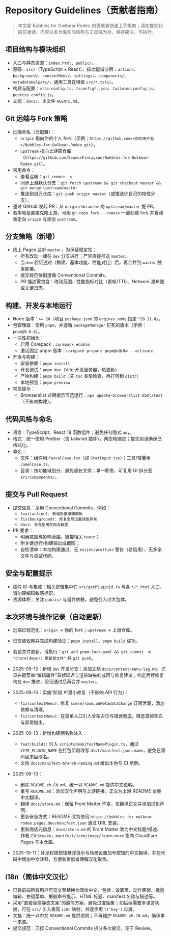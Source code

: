 # Repository Guidelines（贡献者指南）

> 本文是 Bubbles for Owlbear Rodeo 的贡献者快速上手指南；请在提交代码前通读。内容以本仓库实际结构与工具链为准，保持简洁、可执行。

## 项目结构与模块组织
- 入口与静态资源：`index.html`、`public/`。
- 源码：`src/`（TypeScript + React）。按功能域分层：`action/`、`background/`、`contextMenu/`、`settings/`、`components/`、`metadataHelpers/`，通用工具在根级 `src/*.ts(x)`。
- 构建与配置：`vite.config.ts`、`tsconfig*.json`、`tailwind.config.js`、`postcss.config.js`。
- 文档：`docs/`、本文件 `AGENTS.md`。

## Git 远端与 Fork 策略
- 远端命名（已配置）：
  - `origin` 指向你的个人 fork（示例：`https://github.com/<你的用户名>/Bubbles-for-Owlbear-Rodeo.git`）。
  - `upstream` 指向上游原仓库（`https://github.com/SeamusFinlayson/Bubbles-for-Owlbear-Rodeo.git`）。
- 常用命令：
  - 查看远端：`git remote -v`
  - 同步上游默认分支：`git fetch upstream && git checkout master && git merge upstream/master`
  - 推送到自己仓库：`git push origin master`（或推送你自己的特性分支）。
- 通过 GitHub 发起 PR：从 `origin/<branch>` 向 `upstream/master` 提 PR。
- 若本地是直接克隆上游，可用 `gh repo fork --remote` 一键创建 fork 并自动重定向 `origin` 与添加 `upstream`。

## 分支策略（新增）
- 线上 Pages 监听 `master`，为保证稳定性：
  - 所有改动一律在 `dev` 分支进行；严禁直接推送 `master`。
  - 当 `dev` 验证通过（构建、基本功能、性能对比）后，再合并到 `master` 触发部署。
  - 提交规范依旧遵循 Conventional Commits。
  - PR 描述需包含：改动范围、性能指标对比（首帧/TTI）、Network 瀑布图或关键日志。

## 构建、开发与本地运行
- Node 版本：`>= 20`（项目 `package.json` 的 `engines.node` 指定 `^20.11.0`）。
- 包管理器：使用 `pnpm`，并遵循 `packageManager` 钉死的版本（示例：`pnpm@9.0.6`）。
- 一次性初始化：
  - 启用 Corepack：`corepack enable`
  - 激活固定 pnpm 版本：`corepack prepare pnpm@<版本> --activate`
- 开发与构建：
  - 安装依赖：`pnpm install`
  - 开发调试：`pnpm dev`（Vite 开发服务器，热更新）
  - 产物构建：`pnpm build`（先 `tsc` 类型检查，再打包到 `dist/`）
  - 本地预览：`pnpm preview`
- 常见提示：
  - Browserslist 过期提示可选运行：`npx update-browserslist-db@latest`（不影响构建）。

## 代码风格与命名
- 语言：TypeScript、React 18 函数组件；避免任何隐式 `any`。
- 格式：统一使用 Prettier（含 tailwind 插件），两空格缩进；提交前请确保已格式化。
- 命名：
  - 文件：组件用 `PascalCase.tsx`（如 `StatInput.tsx`）；工具/常量用 `camelCase.ts`。
  - 目录：按功能域划分，避免超长文件；单一职责、可复用 UI 拆分至 `src/components/`。

## 提交与 Pull Request
- 提交信息：采用 Conventional Commits，例如：
  - `feat(action): 新增批量编辑面板`
  - `fix(background): 修复全局设置读取异常`
  - `docs: 补充使用文档与截图`
- PR 要求：
  - 明确意图与影响范围，链接相关 issue；
  - 附关键运行/构建输出或截图；
  - 自检清单：本地构建通过、无 `eslint/prettier` 警告（若启用）、无多余文件与调试代码。

## 安全与配置提示
- 插件 ID 与集成：相关逻辑集中在 `src/getPluginId.ts` 与各 `*/*.html` 入口，请勿硬编码敏感标识。
- 资源体积：关注 `public/` 与组件依赖，避免引入过大包体。

## 本次环境与操作记录（自动更新）
- 远端已规范化：`origin` → 你的 fork；`upstream` → 上游仓库。
- 已安装依赖并完成构建验证：`pnpm install`、`pnpm build` 成功。
- 若锁文件更新，请执行：`git add pnpm-lock.yaml && git commit -m "chore(deps): 更新锁文件"` 并 `git push`。

- 2025-09-13：新增 `dev` 开发分支；添加文档 `docs/context-menu-lag.md`，记录右键菜单“编辑属性”首帧延迟与渲染缺失的成因与修复建议；约定后续修复均在 `dev` 推进，验证通过后再合并 `master`。
- 2025-09-13：实施“阶段 A”最小修复（不影响 API 行为）：
  - `fix(contextMenu):` 修复 `scene/room.onMetadataChange` 订阅泄漏，添加依赖与清理。
  - `fix(contextMenu):` 在菜单入口引入骨架占位与错误兜底，降低首帧空白与异常抛出。
- 2025-09-13：新增构建期名称注入：
  - `feat(build):` 引入 `scripts/manifestNamePlugin.ts`，通过 `VITE_PLUGIN_NAME` 在打包阶段改写 `dist/manifest.json.name`，避免在源码层来回改名。
  - 文档 `docs/manifest-branch-naming.md` 给出本地与 CI 示例。
- 2025-09-13：
  - 删除 `README.zh-CN.md`，统一以 `README.md` 提供中文说明。
  - 重写 `README.md`：添加汉化声明与上游链接，正文为上游 README 全量中文翻译。
  - 翻译 `docs/store.md`：保留 Front Matter 不变，仅翻译正文并添加汉化声明。
  - 更新安装方式：README 改为使用 `https://bubbles-for-owlbear-rodeo.pages.dev/manifest.json` 通过 URL 安装。
  - 更新商店元信息：`docs/store.md` 的 Front Matter 改为中文标题/描述、作者 `ZJHSteven`，`manifest/icon/image/learn-more` 指向 Cloudflare Pages 与本仓库。
- 2025-10-11：补足权限按钮悬浮提示与场景设置加号按钮的中文翻译，并在代码中增加中文注释，方便新贡献者理解汉化取舍。

## i18n（简体中文汉化）
- 已将前端所有用户可见文案替换为简体中文，包括：设置页、动作面板、批量编辑、右键菜单、掷骰命令提示、HTML 标题、manifest 名称与描述等。
- 采用“直接替换静态文案”的最简方案，避免过度抽象；如后续需要多语言切换，可在 `src/` 引入极简 `i18n` 映射，并逐步用 `t('key')` 过渡。
- 文档：统一以中文 `README.md` 提供说明；不再维护 `README.zh-CN.md`，确保单一来源。
- 提交规范：已按 Conventional Commits 拆分多次提交，便于 Review。
